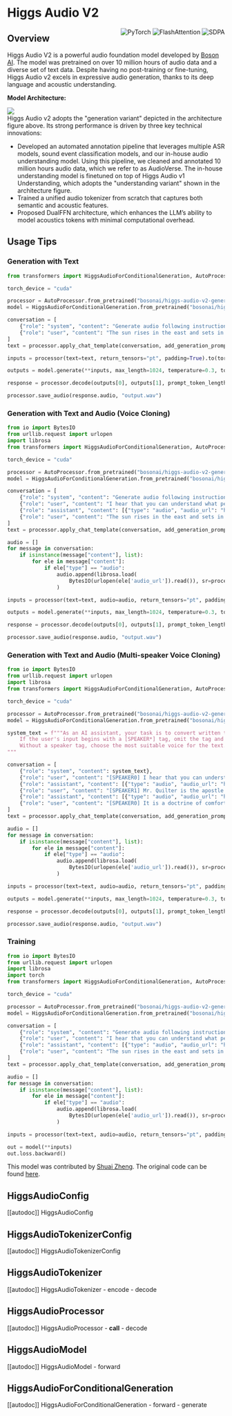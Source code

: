 <!--Copyright 2025 Boson AI and The HuggingFace Team. All rights reserved.

Licensed under the Apache License, Version 2.0 (the "License"); you may not use this file except in compliance with
the License. You may obtain a copy of the License at

http://www.apache.org/licenses/LICENSE-2.0

Unless required by applicable law or agreed to in writing, software distributed under the License is distributed on
an "AS IS" BASIS, WITHOUT WARRANTIES OR CONDITIONS OF ANY KIND, either express or implied. See the License for the
specific language governing permissions and limitations under the License.

⚠️ Note that this file is in Markdown but contain specific syntax for our doc-builder (similar to MDX) that may not be
rendered properly in your Markdown viewer.

-->

# Higgs Audio V2

<div style="float: right;">
    <div class="flex flex-wrap space-x-1">
        <img alt="PyTorch" src="https://img.shields.io/badge/PyTorch-DE3412?style=flat&logo=pytorch&logoColor=white">
        <img alt="FlashAttention" src="https://img.shields.io/badge/%E2%9A%A1%EF%B8%8E%20FlashAttention-eae0c8?style=flat">
        <img alt="SDPA" src="https://img.shields.io/badge/SDPA-DE3412?style=flat&logo=pytorch&logoColor=white">
    </div>
</div>

## Overview

Higgs Audio V2 is a powerful audio foundation model developed by [Boson AI](https://www.boson.ai/). 
The model was pretrained on over 10 million hours of audio data and a diverse set of text data. 
Despite having no post-training or fine-tuning, Higgs Audio v2 excels in expressive audio generation, thanks to its deep language and acoustic understanding.

**Model Architecture:**
<div class="flex justify-center">
    <img src="https://huggingface.co/bosonai/higgs-audio-v2-generation-3B-base/resolve/main/higgs_audio_v2_architecture_combined.png"/>
</div>
Higgs Audio v2 adopts the "generation variant" depicted in the architecture figure above. Its strong performance is driven by three key technical innovations:

- Developed an automated annotation pipeline that leverages multiple ASR models, sound event classification models, and our in-house audio understanding model. Using this pipeline, we cleaned and annotated 10 million hours audio data, which we refer to as AudioVerse. The in-house understanding model is finetuned on top of Higgs Audio v1 Understanding, which adopts the "understanding variant" shown in the architecture figure.
- Trained a unified audio tokenizer from scratch that captures both semantic and acoustic features.
- Proposed DualFFN architecture, which enhances the LLM’s ability to model acoustics tokens with minimal computational overhead.

## Usage Tips

### Generation with Text

```python
from transformers import HiggsAudioForConditionalGeneration, AutoProcessor, AutoTokenizer

torch_device = "cuda"

processor = AutoProcessor.from_pretrained("bosonai/higgs-audio-v2-generation-3B-base", device_map=torch_device, torch_dtype="auto")
model = HiggsAudioForConditionalGeneration.from_pretrained("bosonai/higgs-audio-v2-generation-3B-base", device_map=torch_device, torch_dtype="auto")

conversation = [
    {"role": "system", "content": "Generate audio following instruction.\n\n<|scene_desc_start|>\nAudio is recorded from a quiet room.\n<|scene_desc_end|>"},
    {"role": "user", "content": "The sun rises in the east and sets in the west. This simple fact has been observed by humans for thousands of years."},
]
text = processor.apply_chat_template(conversation, add_generation_prompt=True, tokenize=False)

inputs = processor(text=text, return_tensors="pt", padding=True).to(torch_device)

outputs = model.generate(**inputs, max_length=1024, temperature=0.3, top_p=0.95, top_k=50, tokenizer=processor.tokenizer, do_sample=True)

response = processor.decode(outputs[0], outputs[1], prompt_token_length=processor.get_prompt_len(inputs.input_ids))

processor.save_audio(response.audio, "output.wav")

```

### Generation with Text and Audio (Voice Cloning)

```python
from io import BytesIO
from urllib.request import urlopen
import librosa
from transformers import HiggsAudioForConditionalGeneration, AutoProcessor, AutoTokenizer

torch_device = "cuda"

processor = AutoProcessor.from_pretrained("bosonai/higgs-audio-v2-generation-3B-base", device_map=torch_device, torch_dtype="auto")
model = HiggsAudioForConditionalGeneration.from_pretrained("bosonai/higgs-audio-v2-generation-3B-base", device_map=torch_device, torch_dtype="auto")

conversation = [
    {"role": "system", "content": "Generate audio following instruction with the same voice.\n\n<|scene_desc_start|>\nAudio is recorded from a quiet room.\n<|scene_desc_end|>"},
    {"role": "user", "content": "I hear that you can understand what people say and even know their age and gender, so can you guess my age and gender from my voice?"},
    {"role": "assistant", "content": [{"type": "audio", "audio_url": "https://qianwen-res.oss-cn-beijing.aliyuncs.com/Qwen2-Audio/audio/guess_age_gender.wav"}]},
    {"role": "user", "content": "The sun rises in the east and sets in the west. This simple fact has been observed by humans for thousands of years."},
]
text = processor.apply_chat_template(conversation, add_generation_prompt=True, tokenize=False)

audio = []
for message in conversation:
    if isinstance(message["content"], list):
        for ele in message["content"]:
            if ele["type"] == "audio":
                audio.append(librosa.load(
                    BytesIO(urlopen(ele['audio_url']).read()), sr=processor.audio_tokenizer.sampling_rate)[0]
                )

inputs = processor(text=text, audio=audio, return_tensors="pt", padding=True).to(torch_device)

outputs = model.generate(**inputs, max_length=1024, temperature=0.3, top_p=0.95, top_k=50, tokenizer=processor.tokenizer, do_sample=True)

response = processor.decode(outputs[0], outputs[1], prompt_token_length=processor.get_prompt_len(inputs.input_ids))

processor.save_audio(response.audio, "output.wav")
```

### Generation with Text and Audio (Multi-speaker Voice Cloning)

```python
from io import BytesIO
from urllib.request import urlopen
import librosa
from transformers import HiggsAudioForConditionalGeneration, AutoProcessor, AutoTokenizer

torch_device = "cuda"

processor = AutoProcessor.from_pretrained("bosonai/higgs-audio-v2-generation-3B-base", device_map=torch_device, torch_dtype="auto")
model = HiggsAudioForConditionalGeneration.from_pretrained("bosonai/higgs-audio-v2-generation-3B-base", device_map=torch_device, torch_dtype="auto")

system_text = f"""As an AI assistant, your task is to convert written text into spoken words.
    If the user's input begins with a [SPEAKER*] tag, omit the tag and create speech based on the following content using the designated voice.
    Without a speaker tag, choose the most suitable voice for the text.
"""

conversation = [
    {"role": "system", "content": system_text},
    {"role": "user", "content": "[SPEAKER0] I hear that you can understand what people say and even know their age and gender, so can you guess my age and gender from my voice?"},
    {"role": "assistant", "content": [{"type": "audio", "audio_url": "https://qianwen-res.oss-cn-beijing.aliyuncs.com/Qwen2-Audio/audio/guess_age_gender.wav"}]},
    {"role": "user", "content": "[SPEAKER1] Mr. Quilter is the apostle of the middle classes, and we are glad to welcome his gospel."},
    {"role": "assistant", "content": [{"type": "audio", "audio_url": "https://qianwen-res.oss-cn-beijing.aliyuncs.com/Qwen2-Audio/audio/1272-128104-0000.flac"}]},
    {"role": "user", "content": "[SPEAKER0] It is a doctrine of comfort and complacency, and, like all gospels, it tells its followers precisely what they wish to hear."},
]
text = processor.apply_chat_template(conversation, add_generation_prompt=True, tokenize=False)

audio = []
for message in conversation:
    if isinstance(message["content"], list):
        for ele in message["content"]:
            if ele["type"] == "audio":
                audio.append(librosa.load(
                    BytesIO(urlopen(ele['audio_url']).read()), sr=processor.audio_tokenizer.sampling_rate)[0]
                )

inputs = processor(text=text, audio=audio, return_tensors="pt", padding=True).to(torch_device)

outputs = model.generate(**inputs, max_length=1024, temperature=0.3, top_p=0.95, top_k=50, tokenizer=processor.tokenizer, do_sample=True)

response = processor.decode(outputs[0], outputs[1], prompt_token_length=processor.get_prompt_len(inputs.input_ids))

processor.save_audio(response.audio, "output.wav")
```

### Training

```python
from io import BytesIO
from urllib.request import urlopen
import librosa
import torch
from transformers import HiggsAudioForConditionalGeneration, AutoProcessor, AutoTokenizer

torch_device = "cuda"

processor = AutoProcessor.from_pretrained("bosonai/higgs-audio-v2-generation-3B-base", device_map=torch_device, torch_dtype="auto")
model = HiggsAudioForConditionalGeneration.from_pretrained("bosonai/higgs-audio-v2-generation-3B-base", device_map=torch_device, torch_dtype="auto")

conversation = [
    {"role": "system", "content": "Generate audio following instruction with the same voice.\n\n<|scene_desc_start|>\nAudio is recorded from a quiet room.\n<|scene_desc_end|>"},
    {"role": "user", "content": "I hear that you can understand what people say and even know their age and gender, so can you guess my age and gender from my voice?"},
    {"role": "assistant", "content": [{"type": "audio", "audio_url": "https://qianwen-res.oss-cn-beijing.aliyuncs.com/Qwen2-Audio/audio/guess_age_gender.wav"}]},
    {"role": "user", "content": "The sun rises in the east and sets in the west. This simple fact has been observed by humans for thousands of years."},
]
text = processor.apply_chat_template(conversation, add_generation_prompt=True, tokenize=False)

audio = []
for message in conversation:
    if isinstance(message["content"], list):
        for ele in message["content"]:
            if ele["type"] == "audio":
                audio.append(librosa.load(
                    BytesIO(urlopen(ele['audio_url']).read()), sr=processor.audio_tokenizer.sampling_rate)[0]
                )

inputs = processor(text=text, audio=audio, return_tensors="pt", padding=True, output_labels=True).to(torch_device)

out = model(**inputs)
out.loss.backward()
```


This model was contributed by [Shuai Zheng](https://huggingface.co/szhengac). The original code can be found [here](https://github.com/boson-ai/higgs-audio).


## HiggsAudioConfig

[[autodoc]] HiggsAudioConfig

## HiggsAudioTokenizerConfig

[[autodoc]] HiggsAudioTokenizerConfig

## HiggsAudioTokenizer

[[autodoc]] HiggsAudioTokenizer
    - encode
    - decode

## HiggsAudioProcessor

[[autodoc]] HiggsAudioProcessor
    - __call__
    - decode

## HiggsAudioModel

[[autodoc]] HiggsAudioModel
    - forward

## HiggsAudioForConditionalGeneration

[[autodoc]] HiggsAudioForConditionalGeneration
    - forward
    - generate
